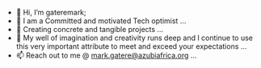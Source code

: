 - 👋 Hi, I’m gateremark;
- 👀 I am a Committed and motivated Tech optimist ...
- 🌱 Creating concrete and tangible projects ...
- 💞️ My well of imagination and creativity runs deep and I continue to use this very important attribute to meet and exceed your expectations ...
- 📫 Reach out to me @ mark.gatere@azubiafrica.org ...

<!---
gateremark/gateremark is a ✨ special ✨ repository because its `README.md` (this file) appears on your GitHub profile.
You can click the Preview link to take a look at your changes.
--->
